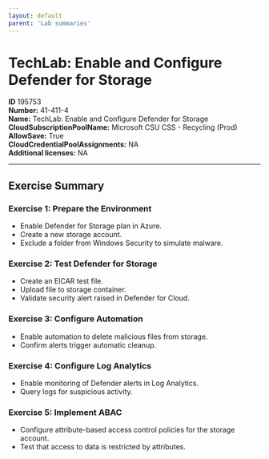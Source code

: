 ```yaml
---
layout: default
parent: 'Lab summaries'
---
```


# TechLab: Enable and Configure Defender for Storage

**ID** 195753  
**Number:** 41-411-4  
**Name:** TechLab: Enable and Configure Defender for Storage
**CloudSubscriptionPoolName:** Microsoft CSU CSS - Recycling (Prod)  
**AllowSave:** True  
**CloudCredentialPoolAssignments:** NA  
**Additional licenses:** NA  

---

## Exercise Summary

### Exercise 1: Prepare the Environment
- Enable Defender for Storage plan in Azure.  
- Create a new storage account.  
- Exclude a folder from Windows Security to simulate malware.  

### Exercise 2: Test Defender for Storage
- Create an EICAR test file.  
- Upload file to storage container.  
- Validate security alert raised in Defender for Cloud.  

### Exercise 3: Configure Automation
- Enable automation to delete malicious files from storage.  
- Confirm alerts trigger automatic cleanup.  

### Exercise 4: Configure Log Analytics
- Enable monitoring of Defender alerts in Log Analytics.  
- Query logs for suspicious activity.  

### Exercise 5: Implement ABAC
- Configure attribute-based access control policies for the storage account.  
- Test that access to data is restricted by attributes.  
